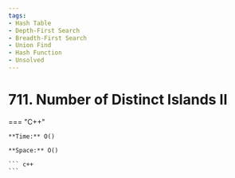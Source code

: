 ```yaml
---
tags:
- Hash Table
- Depth-First Search
- Breadth-First Search
- Union Find
- Hash Function
- Unsolved
---
```



# 711. Number of Distinct Islands II

=== "C++"

    **Time:** O()

    **Space:** O()

    ``` c++
    ```